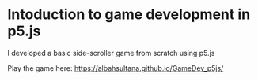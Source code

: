 # Intoduction to game development in p5.js
I developed a basic side-scroller game from scratch using p5.js

Play the game here: https://albahsultana.github.io/GameDev_p5js/ 
